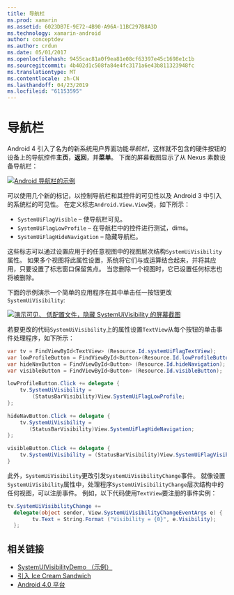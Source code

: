 ```yaml
---
title: 导航栏
ms.prod: xamarin
ms.assetid: 6023DB7E-9E72-4B90-A96A-11BC297B8A3D
ms.technology: xamarin-android
author: conceptdev
ms.author: crdun
ms.date: 05/01/2017
ms.openlocfilehash: 9455cac81a0f9ea81e08cf63397e45c1698e1c1b
ms.sourcegitcommit: 4b402d1c508fa84e4fc3171a6e43b811323948fc
ms.translationtype: MT
ms.contentlocale: zh-CN
ms.lasthandoff: 04/23/2019
ms.locfileid: "61153595"
---
```

# <a name="navigation-bar"></a>导航栏

Android 4 引入了名为的新系统用户界面功能*导航栏*，这样就不包含的硬件按钮的设备上的导航控件**主页**，**返回**，并**菜单**。
下面的屏幕截图显示了从 Nexus 素数设备导航栏：

 [![Android 导航栏的示例](navigation-bar-images/19-navbar.png)](navigation-bar-images/19-navbar.png#lightbox)

可以使用几个新的标记，以控制导航栏和其控件的可见性以及 Android 3 中引入的系统栏的可见性。 在定义标志`Android.View.View`类，如下所示：

-   `SystemUiFlagVisible` &ndash; 使导航栏可见。 
-   `SystemUiFlagLowProfile` &ndash; 在导航栏中的控件进行测试，dims。 
-   `SystemUiFlagHideNavigation` &ndash; 隐藏导航栏。 


这些标志可以通过设置应用于的任意视图中的视图层次结构`SystemUiVisibility`属性。 如果多个视图将此属性设置，系统将它们与或运算结合起来，并将其应用，只要设置了标志窗口保留焦点。 当您删除一个视图时，它已设置任何标志也将被删除。

下面的示例演示一个简单的应用程序在其中单击任一按钮更改`SystemUiVisibility`:

 [![演示可见、 低配置文件，隐藏 SystemUiVisibility 的屏幕截图](navigation-bar-images/18-systemuivisibility.png)](navigation-bar-images/18-systemuivisibility.png#lightbox)

若要更改的代码`SystemUiVisibility`上的属性设置`TextView`从每个按钮的单击事件处理程序，如下所示：

```csharp
var tv = FindViewById<TextView> (Resource.Id.systemUiFlagTextView);
var lowProfileButton = FindViewById<Button>(Resource.Id.lowProfileButton);
var hideNavButton = FindViewById<Button> (Resource.Id.hideNavigation);
var visibleButton = FindViewById<Button> (Resource.Id.visibleButton);
           
lowProfileButton.Click += delegate {
    tv.SystemUiVisibility =
        (StatusBarVisibility)View.SystemUiFlagLowProfile;
};
           
hideNavButton.Click += delegate {
    tv.SystemUiVisibility =
       (StatusBarVisibility)View.SystemUiFlagHideNavigation;        
};
           
visibleButton.Click += delegate {
    tv.SystemUiVisibility = (StatusBarVisibility)View.SystemUiFlagVisible;
}
```

此外，`SystemUiVisibility`更改引发`SystemUiVisibilityChange`事件。 就像设置`SystemUiVisibility`属性中，处理程序`SystemUiVisibilityChange`层次结构中的任何视图，可以注册事件。 例如，以下代码使用`TextView`要注册的事件实例：

```csharp
tv.SystemUiVisibilityChange +=
  delegate(object sender, View.SystemUiVisibilityChangeEventArgs e) {
        tv.Text = String.Format ("Visibility = {0}", e.Visibility);
  };
```



## <a name="related-links"></a>相关链接

- [SystemUIVisibilityDemo （示例）](https://developer.xamarin.com/samples/monodroid/SystemUIVisibilityDemo/)
- [引入 Ice Cream Sandwich](http://www.android.com/about/ice-cream-sandwich/)
- [Android 4.0 平台](https://developer.android.com/sdk/android-4.0.html)
